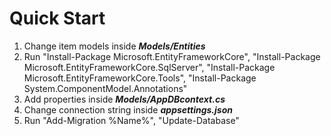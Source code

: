 # Quick Start

1. Change item models inside ***Models/Entities***
2. Run "Install-Package Microsoft.EntityFrameworkCore", "Install-Package Microsoft.EntityFrameworkCore.SqlServer", "Install-Package Microsoft.EntityFrameworkCore.Tools", "Install-Package System.ComponentModel.Annotations"
3. Add properties inside ***Models/AppDBcontext.cs***
4. Change connection string inside ***appsettings.json***
5. Run "Add-Migration %Name%", "Update-Database"
